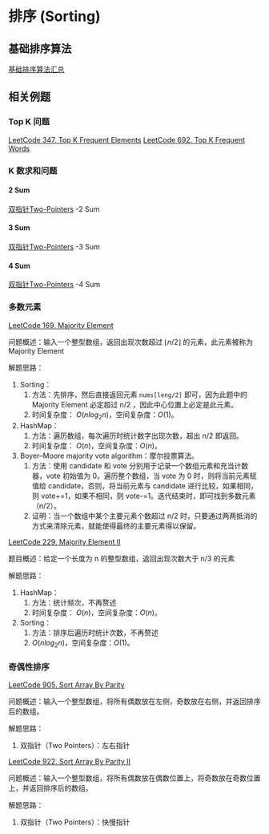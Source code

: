 # 排序 (Sorting)

## 基础排序算法

[基础排序算法汇总](learning/subjects/Computer/Data-Structures-and-Algorithm/Algorithms/基础排序算法汇总.md)



## 相关例题

### Top K 问题

[LeetCode 347. Top K Frequent Elements](https://leetcode.com/problems/top-k-frequent-elements/)
[LeetCode 692. Top K Frequent Words](https://leetcode.com/problems/top-k-frequent-words/)

### K 数求和问题

#### 2 Sum

[双指针Two-Pointers](learning/subjects/Computer/Data-Structures-and-Algorithm/Algorithms/Elementary/双指针Two-Pointers.md) -2 Sum 

#### 3 Sum

[双指针Two-Pointers](learning/subjects/Computer/Data-Structures-and-Algorithm/Algorithms/Elementary/双指针Two-Pointers.md) -3 Sum 

#### 4 Sum

[双指针Two-Pointers](learning/subjects/Computer/Data-Structures-and-Algorithm/Algorithms/Elementary/双指针Two-Pointers.md) -4 Sum 


### 多数元素

[LeetCode 169. Majority Element](https://leetcode.com/problems/majority-element/)

问题概述：输入一个整型数组，返回出现次数超过 $⌊n / 2⌋$ 的元素，此元素被称为 Majority Element

解题思路：
1. Sorting：
	1. 方法：先排序，然后直接返回元素 `nums[leng/2]` 即可，因为此题中的 Majority Element 必定超过 n/2 ，因此中心位置上必定是此元素。
	2. 时间复杂度： $O(nlog_{2}{n})$，空间复杂度：$O(1)$。 
2. HashMap：
	1. 方法：遍历数组，每次遍历时统计数字出现次数，超出 n/2 即返回。
	2. 时间复杂度： $O(n)$，空间复杂度：$O(n)$。 
3. Boyer–Moore majority vote algorithm：摩尔投票算法。
	1. 方法：使用 candidate 和 vote 分别用于记录一个数组元素和充当计数器，vote 初始值为 0。遍历整个数组，当 vote 为 0 时，则将当前元素赋值给 candidate，否则，将当前元素与 candidate 进行比较，如果相同，则 vote+=1，如果不相同，则 vote-=1。迭代结束时，即可找到多数元素（n/2）。
	2. 证明：当一个数组中某个主要元素个数超过 n/2 时，只要通过两两抵消的方式来清除元素，就能使得最终的主要元素得以保留。

[LeetCode 229. Majority Element II](https://leetcode.com/problems/majority-element-ii/)

题目概述：给定一个长度为 n 的整型数组，返回出现次数大于 n/3 的元素

解题思路：
1. HashMap：
	1. 方法：统计频次，不再赘述
	2. 时间复杂度： $O(n)$，空间复杂度：$O(n)$。 
2. Sorting：
	1. 方法：排序后遍历时统计次数，不再赘述
	2. $O(nlog_{2}{n})$，空间复杂度：$O(1)$。 

### 奇偶性排序


[LeetCode 905. Sort Array By Parity]( https://leetcode.com/problems/sort-array-by-parity/ )

问题概述：输入一个整型数组，将所有偶数放在左侧，奇数放在右侧，并返回排序后的数组。

解题思路：
1. 双指针（Two Pointers）：左右指针


[LeetCode 922. Sort Array By Parity II](https://leetcode.com/problems/sort-array-by-parity-ii/)

问题概述：输入一个整型数组，将所有偶数放在偶数位置上，将奇数放在奇数位置上，并返回排序后的数组。

解题思路：
1. 双指针（Two Pointers）：快慢指针

